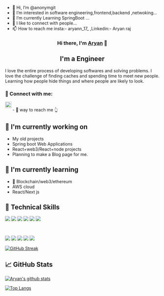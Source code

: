 - 👋 Hi, I’m @anonymgit
- 👀 I’m interested in software engineering,frontend,backend ,netwoking...
- 🌱 I’m currently Learning SpringBoot ...
- 💞️ I like to connect with people...
- 📫 How to reach me insta:- aryann_17_ ,Linkedin:- Aryan raj

<!---
anonymgit/anonymgit is a ✨ special ✨ repository because its `README.md` (this file) appears on your GitHub profile.
You can click the Preview link to take a look at your changes.
--->


<h3 align="center">
Hi there, I'm <a href="https://www.linkedin.com/in/aryanraj0836/" target="_blank" rel="noreferrer">Aryan</a> 👋
</h3>

<h2 align="center">
I'm a Engineer
</h2> 

I love the entire process of developing softwares and solving problems. I love the challenge of finding caches and spending time to meet new people. Learning how people hide things and where people are likely to look.

### 🤝 Connect with me:

<a href="https://www.linkedin.com/in/aryanraj0836/"><img align="left" src="https://raw.githubusercontent.com/yushi1007/yushi1007/main/images/linkedin.svg" alt="Aryan| LinkedIn" width="21px"/></a>

</br>
- 💬 way to reach me 👆

## 🔭 I'm currently working on

- My old projects
- Spring boot Web Applications
- React+web3/React+node projects
- Planning to make a Blog page for me.

## 🌱 I'm currently learning

- 📱 Blockchain/web3/ethereum
- AWS cloud
- React/Next js 

## 💼 Technical Skills

![](https://img.shields.io/badge/Code-React-informational?style=flat&logo=react&color=61DAFB)
![](https://img.shields.io/badge/Code-JavaScript-informational?style=flat&logo=JavaScript&color=F7DF1E)
![](https://img.shields.io/badge/Code-c++-informational?style=flat&logo=Ruby-On-Rails&color=CC0000)
![](https://img.shields.io/badge/Code-java-informational?style=flat&logo=Ruby-On-Rails&color=CC0000)
![](https://img.shields.io/badge/Code-HTML5-informational?style=flat&logo=HTML5&color=E34F26)
![](https://img.shields.io/badge/Code-SQLite-informational?style=flat&logo=SQLite&color=003B57)

</br>

![](https://img.shields.io/badge/Tools-NPM-informational?style=flat&logo=NPM&color=CB3837)
![](https://img.shields.io/badge/Tools-Heroku-informational?style=flat&logo=Heroku&color=430098)
![](https://img.shields.io/badge/Tools-Netlify-informational?style=flat&logo=netlify&color=00C7B7)
![](https://img.shields.io/badge/Tools-Git-informational?style=flat&logo=Git&color=F05032)
![](https://img.shields.io/badge/Tools-GitHub-informational?style=flat&logo=GitHub&color=181717)




[![GitHub Streak](https://streak-stats.demolab.com?user=anonymgit&theme=transparent)](https://git.io/streak-stats)


## 📈 GitHub Stats 

[![Aryan's github stats](https://github-readme-stats.vercel.app/api?username=anonymgit)](https://github.com/anonymgit)

[![Top Langs](https://github-readme-stats.vercel.app/api/top-langs/?username=anonymgit&layout=compact)](https://github.com/anonymgit)
